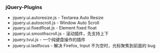 ### jQuery-Plugins
  * jquery.ui.autoresize.js     - Textarea Auto Resize
  * jquery.ui.autoscroll.js     - Window Auto Scroll
  * jquery.ui.fixedfloat.js     - Element fixed float
  * jquery.ui.smoothscroll.js   - 滚动插件，先支持上下
  * jquery.tvui.js              - 一个纯键盘操作的插件
  * jquery.ui.lastfocus         - 解决 Firefox, Input 不为空时，光标聚焦到前面的 bug
